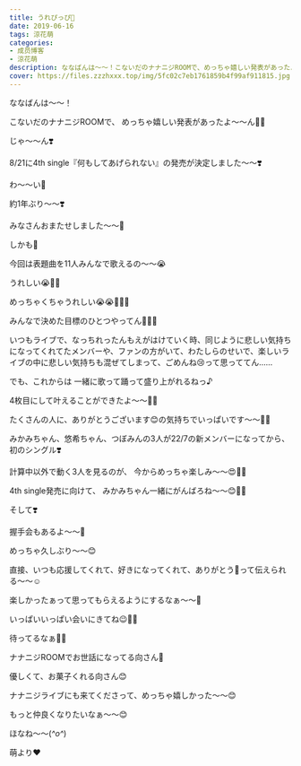 ```yaml
---
title: うれぴっぴ🐥
date: 2019-06-16
tags: 涼花萌
categories: 
- 成员博客
- 涼花萌
description: ななばんは〜〜！こないだのナナニジROOMで、めっちゃ嬉しい発表があったよ〜〜ん🤗💓じゃ〜〜ん❣️8/21に4th single『何もしてあげられない』の発売...
cover: https://files.zzzhxxx.top/img/5fc02c7eb1761859b4f99af911815.jpg 
---
```







ななばんは〜〜！






こないだのナナニジROOMで、
めっちゃ嬉しい発表があったよ〜〜ん🤗💓








じゃ〜〜ん❣️







8/21に4th single『何もしてあげられない』の発売が決定しました〜〜❣️





わ〜〜い🤗







約1年ぶり〜〜❣️


みなさんおまたせしました〜〜🤗








しかも🥺



今回は表題曲を11人みんなで歌えるの〜〜😭





うれしい😭💓💓


めっちゃくちゃうれしい😭😭💓💓💓









みんなで決めた目標のひとつやってん🥺💓💓









いつもライブで、なっちれったんもえがはけていく時、同じように悲しい気持ちになってくれてたメンバーや、ファンの方がいて、わたしらのせいで、楽しいライブの中に悲しい気持ちも混ぜてしまって、ごめんね😢って思っててん……







でも、これからは
一緒に歌って踊って盛り上がれるねっ♪








4枚目にして叶えることができたよ〜〜💓💓






たくさんの人に、ありがとうございます😊の気持ちでいっぱいです〜〜💓💓











みかみちゃん、悠希ちゃん、つぼみんの3人が22/7の新メンバーになってから、初のシングル❣️





計算中以外で動く3人を見るのが、
今からめっちゃ楽しみ〜〜😍💓💓







4th single発売に向けて、
みかみちゃん一緒にがんばろね〜〜😊💓💓










そして❣️



握手会もあるよ〜〜💓






めっちゃ久しぶり〜〜😊



直接、いつも応援してくれて、好きになってくれて、ありがとう💓って伝えられる〜〜☺️




楽しかったぁって思ってもらえるようにするなぁ〜〜🥰



いっぱいいっぱい会いにきてね😉💓💓



待ってるなぁ🐥💓









ナナニジROOMでお世話になってる向さん💓






優しくて、お菓子くれる向さん😊




ナナニジライブにも来てくださって、めっちゃ嬉しかった〜〜😊



もっと仲良くなりたいなぁ〜〜😊






ほなね〜〜(*^o^*)



萌より❤︎


